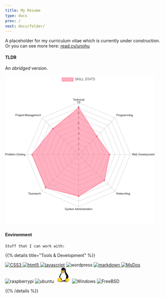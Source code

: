 ```yaml
---
title: My Resume
type: docs
prev: /
next: docs/folder/
---
```


A placeholder for my curriculum vitae which is currently under construction. Or you can see more here: [read.cv/unohu](https://read.cv/unohu)
  

#### TLDR  
An *abridged* version.

![radar chart](./../images/chart.png "My Capabilities Graph")
&nbsp;
  

#### Environment

`Stuff that I can work with:`  

{{% details title="Tools & Development" %}}
<p align="left">
<a href="https://www.w3schools.com/css/" target="_blank"> <img src="https://cdn.jsdelivr.net/gh/devicons/devicon/icons/css3/css3-original-wordmark.svg" alt="CSS3" width="50" height="50"/><a href="https://www.w3schools.com/html/" target="_blank"> <img src="https://cdn.jsdelivr.net/gh/devicons/devicon/icons/html5/html5-original-wordmark.svg" alt="html5" width="50" height="50"/> <a href="https://developer.mozilla.org/en-US/docs/Web/JavaScript" target="_blank"> <img src="https://upload.wikimedia.org/wikipedia/commons/b/ba/Javascript_badge.svg" alt="javascript" width="50" height="50"/></a> <a href="https://www.wordpress.com" target="_blank"></a><img src="https://icon.icepanel.io/Technology/svg/Powershell.svg" alt="wordpress" width="50" height="50"/> <a href="https://www.markdownguide.org/" target="_blank"> <img src="https://www.svgrepo.com/download/368813/markdown.svg" alt="markdown" width="50" height="50"/><a href="https://en.wikipedia.org/wiki/MS-DOS" target="_blank"> <img src="https://cdn.jsdelivr.net/gh/devicons/devicon/icons/msdos/msdos-original.svg" alt="MsDos" width="50" height="50"/> <a href="https://www.raspberrypi.org/" target="_blank"></a><img src="https://cdn.jsdelivr.net/gh/devicons/devicon/icons/raspberrypi/raspberrypi-original.svg" alt="raspberrypi" width="50" height="50"/> 
<a href="https://developer.mozilla.org/en-US/docs/Web/JavaScript" target="_blank"></a><img src="https://cdn.jsdelivr.net/gh/devicons/devicon/icons/ubuntu/ubuntu-plain-wordmark.svg" alt="ubuntu" width="50" height="50"/> <a href="https://www.linux.org/" target="_blank"> <img src="https://raw.githubusercontent.com/devicons/devicon/master/icons/linux/linux-original.svg" alt="linux" width="50" height="50"/></a> <a href="https://www.microsoft.com" target="_blank"></a><img src="https://www.svgrepo.com/download/448239/microsoft.svg" alt="Windows" width="50" height="50"/> <a href="https://www.freebsd.org" target="_blank"></a><img src="https://upload.wikimedia.org/wikipedia/commons/4/40/Daemon-phk.svg" alt="FreeBSD" width="50" height="50"/></p>


{{% /details %}}



